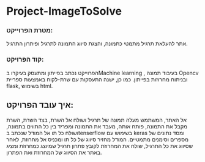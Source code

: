 # Project-ImageToSolve

### מטרת הפרוייקט:
אתר להעלאת תרגיל מתמטי כתמונה, והצגת סיווג התמונה לתרגיל ופיתרון התרגיל. 
### קוד הפרויקט:
הפרוייקט נכתב בפייתון ומתעסק בעיקרו בMachine learning , בעיבוד תמונה Opencv ובניתוח מחרוזות בפייתון. כמו כן, ישנה התעסקות עם שרת-לקוח באמצעות ספריית flask, בשימוש html.
## איך עובד הפרויקט:
אל האתר, המשתמש מעלה תמונה של תרגיל ושולח אל השרת, בצד השרת, השרת מקבל את התמונה, פותח אותה, מעבד את התמונה ומפריד בין כל התווים בתמונה, ושולח כל תו אל המודל שנכתב בtenserflow בשימוש עם keras ומסד נתונים של מספרים וסימנים מתמטיים. המודל מחזיר סיווג של כל תו ומכניס אל מחרוזת, לאחר שסיווג את כל התרגיל, שולח את המחרוזת לקובץ פתרון תרגיל שמיוצג כמחרוזת ומציג באתר את הסיווג של המחרוזת ואת הפתרון. 
